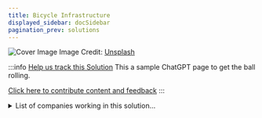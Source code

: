 ```yaml
---
title: Bicycle Infrastructure
displayed_sidebar: docSidebar
pagination_prev: solutions
---
```


![Cover Image](https://images.unsplash.com/photo-1567745576352-e404ee640705?crop=entropy&cs=tinysrgb&fit=max&fm=jpg&ixid=Mnw0NDYzODh8MHwxfHNlYXJjaHwxfHxCaWN5Y2xlJTIwSW5mcmFzdHJ1Y3R1cmV8ZW58MHx8fHwxNjgzNjU3ODk1&ixlib=rb-4.0.3&q=80&w=1080)
Image Credit: [Unsplash](https://unsplash.com/@seanbenesh)

:::info [Help us track this Solution](contribute)
This a sample ChatGPT page to get the ball rolling.

[Click here to contribute content and feedback](contribute)
:::

<details>
        <summary>List of companies working in this solution...</summary>
         <em>Note: this is an experimental feature. Accuracy not guaranteed</em>
        <div>
            <ul>
             
                <li><a href="https://wundermobility.com">Wunder Mobility</a></li>
            
                <li><a href="https://max.ng">Max</a></li>
            
                <li><a href="https://nio.com">Nio</a></li>
            
                <li><a href="https://wind.co">Wind Mobility</a></li>
            
                <li><a href="https://nan">Conservative Energy Network</a></li>
            
                <li><a href="https://www.congruentvc.com/">Congruent Vc</a></li>
            
                <li><a href="https://arcimoto.com">Arcimoto</a></li>
            
                <li><a href="https://bounceshare.com/">Bounce</a></li>
            
                <li><a href="https://blu-smart.com/">Blu Smart</a></li>
            
                <li><a href="https://go.onelink.me/Cmgv/9b97737">Rapido Bike Taxi</a></li>
            
                <li><a href="http://thisiszerohour.org/">Zero Hour</a></li>
            
                <li><a href="https://nan">Climate Dossier</a></li>
            
                <li><a href="https://www.climatetechcities.com/">Climate Tech Cities</a></li>
            
                <li><a href="https://joro.tech">Joro App</a></li>
            
                <li><a href="https://www.thedropconf.com/">The Drop</a></li>
            
                <li><a href="https://sidelineswap.com">Sideline Swap</a></li>
            
                <li><a href="https://kittyhawk.aero">Kitty Hawk</a></li>
            
                <li><a href="https://cityscoot.eu/paris/">Cityscoot</a></li>
            
                <li><a href="https://www.cyclotronroad.org/">Cyclotron Road</a></li>
            
                <li><a href="https://cleverciti.com">Cleverciti</a></li>
            
                <li><a href="https://segway.com">Segway</a></li>
            
            </ul>
        </div>
        </details>


:::company
  #### [View open jobs in this Solution](https://climatebase.org/jobs?l=&q=&drawdown_solutions=Bicycle+Infrastructure)
:::

## Overview

- Bicycle Infrastructure: Supports bicycle travel with lanes, parking, and education.
- Encourages biking over driving to reduce emissions and combat climate change.

## Progress Made

- **Protected Bicycle Lanes**: Separated from traffic for safety.
- **Electric Bicycles**: Equipped with motors and batteries for easier cycling.
- **Global Initiatives**: International Cycling Union, Union Cycliste Internationale promoting infrastructure.

## Lessons Learned

1. **Clear Plans**: Clear and concise planning is crucial.
2. **Political Support**: Strong political will and key decision maker support.
3. **Funding Importance**: Adequate funding is critical.
4. **Community Engagement**: Involvement of the community is necessary.
5. **Learn from Past**: Understanding past successes and failures.

## Challenges Ahead

- **Lack of Political Will**: Need for government investment and coordination.
- **Awareness Challenge**: Public education about biking benefits.
- **Funding Gap**: Insufficient financing for infrastructure development.
- **Prominent Organizations**: World Bank, European Investment Bank leading efforts.

## Best Path Forward

- No universal answer, context-dependent.
- Engage community, ensure maintenance, provide funding.
- **Key Organizations**: World Bank, European Union, City of Copenhagen.

